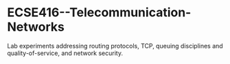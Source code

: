 # ECSE416--Telecommunication-Networks
Lab experiments addressing routing protocols, TCP, queuing disciplines and quality-of-service, and network security. 
